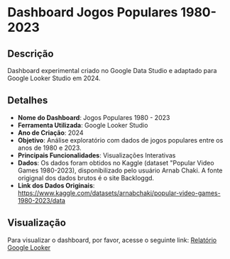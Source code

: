 # Dashboard Jogos Populares 1980-2023

## Descrição
Dashboard experimental criado no Google Data Studio e adaptado para Google Looker Studio em 2024.

## Detalhes
- **Nome do Dashboard**: Jogos Populares 1980 - 2023
- **Ferramenta Utilizada**: Google Looker Studio
- **Ano de Criação**: 2024
- **Objetivo**: Análise exploratório com dados de jogos populares entre os anos de 1980 e 2023.
- **Principais Funcionalidades**: Visualizações Interativas
- **Dados**: Os dados foram obtidos no Kaggle (dataset "Popular Video Games 1980-2023), disponibilizado pelo usuário Arnab Chaki. A fonte origignal dos dados brutos é o site Backloggd.
- **Link dos Dados Originais**: https://www.kaggle.com/datasets/arnabchaki/popular-video-games-1980-2023/data



## Visualização
Para visualizar o dashboard, por favor, acesse o seguinte link: [Relatório Google Looker](https://lookerstudio.google.com/reporting/b0b636d6-60ff-4365-bfa9-98a503241771)

